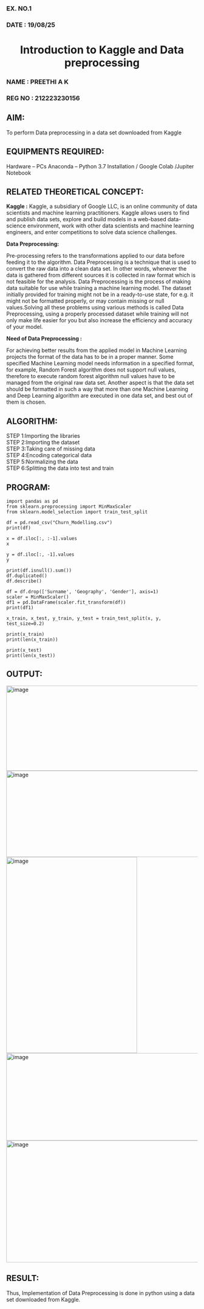 
<H3>EX. NO.1</H3>
<H3>DATE : 19/08/25</H3>
<H1 ALIGN =CENTER> Introduction to Kaggle and Data preprocessing</H1>

### NAME : PREETHI A K
### REG NO : 212223230156
## AIM:

To perform Data preprocessing in a data set downloaded from Kaggle

## EQUIPMENTS REQUIRED:
Hardware – PCs
Anaconda – Python 3.7 Installation / Google Colab /Jupiter Notebook

## RELATED THEORETICAL CONCEPT:

**Kaggle :**
Kaggle, a subsidiary of Google LLC, is an online community of data scientists and machine learning practitioners. Kaggle allows users to find and publish data sets, explore and build models in a web-based data-science environment, work with other data scientists and machine learning engineers, and enter competitions to solve data science challenges.

**Data Preprocessing:**

Pre-processing refers to the transformations applied to our data before feeding it to the algorithm. Data Preprocessing is a technique that is used to convert the raw data into a clean data set. In other words, whenever the data is gathered from different sources it is collected in raw format which is not feasible for the analysis.
Data Preprocessing is the process of making data suitable for use while training a machine learning model. The dataset initially provided for training might not be in a ready-to-use state, for e.g. it might not be formatted properly, or may contain missing or null values.Solving all these problems using various methods is called Data Preprocessing, using a properly processed dataset while training will not only make life easier for you but also increase the efficiency and accuracy of your model.

**Need of Data Preprocessing :**

For achieving better results from the applied model in Machine Learning projects the format of the data has to be in a proper manner. Some specified Machine Learning model needs information in a specified format, for example, Random Forest algorithm does not support null values, therefore to execute random forest algorithm null values have to be managed from the original raw data set.
Another aspect is that the data set should be formatted in such a way that more than one Machine Learning and Deep Learning algorithm are executed in one data set, and best out of them is chosen.


## ALGORITHM:
STEP 1:Importing the libraries<BR>
STEP 2:Importing the dataset<BR>
STEP 3:Taking care of missing data<BR>
STEP 4:Encoding categorical data<BR>
STEP 5:Normalizing the data<BR>
STEP 6:Splitting the data into test and train<BR>

##  PROGRAM:
```
import pandas as pd                  
from sklearn.preprocessing import MinMaxScaler 
from sklearn.model_selection import train_test_split

df = pd.read_csv("Churn_Modelling.csv")
print(df)

x = df.iloc[:, :-1].values
x

y = df.iloc[:, -1].values
y

print(df.isnull().sum())
df.duplicated()
df.describe()

df = df.drop(['Surname', 'Geography', 'Gender'], axis=1)
scaler = MinMaxScaler()
df1 = pd.DataFrame(scaler.fit_transform(df))
print(df1)

x_train, x_test, y_train, y_test = train_test_split(x, y, test_size=0.2)

print(x_train)
print(len(x_train))

print(x_test)
print(len(x_test))

```


## OUTPUT:
<img width="750" height="224" alt="image" src="https://github.com/user-attachments/assets/b5912446-c6af-4b46-8fad-29b4e37ab9ea" />
<img width="657" height="227" alt="image" src="https://github.com/user-attachments/assets/7c6ef193-ca80-4e31-b6ec-f97e9b13a0cf" />
<img width="344" height="516" alt="image" src="https://github.com/user-attachments/assets/1f2438a3-1784-43ab-b6bb-d49f8add7d8a" />
<img width="644" height="230" alt="image" src="https://github.com/user-attachments/assets/2c80bea3-93b5-438b-a023-0ef6d18297ff" />
<img width="513" height="321" alt="image" src="https://github.com/user-attachments/assets/fc43db7e-3619-4ed5-abc1-d45a45d39ad9" />



## RESULT:
Thus, Implementation of Data Preprocessing is done in python  using a data set downloaded from Kaggle.


